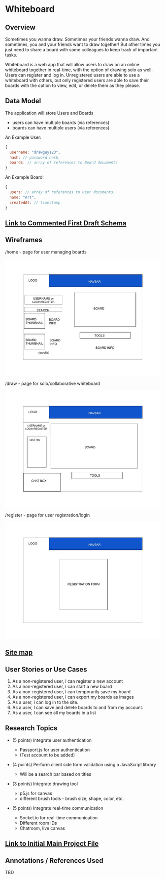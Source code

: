 # Whiteboard

## Overview

Sometimes you wanna draw. Sometimes your friends wanna draw. And sometimes, you and your friends want to draw together! But other times you just need to share a board with some colleagues to keep track of important tasks.

Whiteboard is a web app that will allow users to draw on an online whiteboard together in real-time, with the option of drawing solo as well.  Users can register and log in. Unregistered users are able to use a whiteboard with others, but only registered users are able to save their boards with the option to view, edit, or delete them as they please.


## Data Model

The application will store Users and Boards

* users can have multiple boards (via references)
* boards can have multiple users (via references)

An Example User:

```JavaScript
{
  username: "drawguy123",
  hash: // password hash,
  boards: // array of references to Board documents
}
```

An Example Board:

```JavaScript
{
  users: // array of references to User documents,
  name: "Art",
  createdAt: // timestamp
}
```

## [Link to Commented First Draft Schema](src/db.js)


## Wireframes

/home - page for user managing boards

![home](documentation/_home.jpg)

/draw - page for solo/collaborative whiteboard

![list](documentation/_draw.jpg)

/register - page for user registration/login

![register](documentation/_register.jpg)

## [Site map](documentation/sitemap.jpg)

## User Stories or Use Cases

1. As a non-registered user, I can register a new account
2. As a non-registered user, I can start a new board
3. As a non-registered user, I can temporarily save my board
4. As a non-registered user, I can export my boards as images
5. As a user, I can log in to the site.
6. As a user, I can save and delete boards to and from my account.
7. As a user, I can see all my boards in a list

## Research Topics

* (5 points) Integrate user authentication
    * Passport.js for user authentication
    * (Test account to be added)

* (4 points) Perform client side form validation using a JavaScript library
    * Will be a search bar based on titles

* (3 points) Integrate drawing tool
    * p5.js for canvas
    * different brush tools - brush size, shape, color, etc.

* (5 points) Integrate real-time communication
    * Socket.io for real-time communication
    * Different room IDs
    * Chatroom, live canvas

<!-- * (5 points) Next.js
    * React.js/Next.js for frontend
    * Change list display of user's drawings based off create/delete
    * Interactive notes for each drawing -->

## [Link to Initial Main Project File](src/app.js)

## Annotations / References Used

TBD
